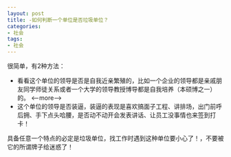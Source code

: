 ```yaml
---
layout: post
title: -如何判断一个单位是否垃圾单位？
categories:
- 社会
tags:
- 社会
---
```


很简单，有2种方法：
- 看看这个单位的领导是否是自我近亲繁殖的，比如一个企业的领导都是亲戚朋友同学师徒关系或者一个大学的领导教授博导都是自我培养（本硕博之一）的。
<--more-->
- 这个单位的领导是否装逼，装逼的表现是喜欢搞面子工程、讲排场，出门前呼后拥、手下点头哈腰，是否动不动开会发表讲话、让员工没事情也来签到打卡！

具备任意一个特点的必定是垃圾单位，找工作时遇到这种单位要小心了！，不要被它的所谓牌子给迷惑了！
